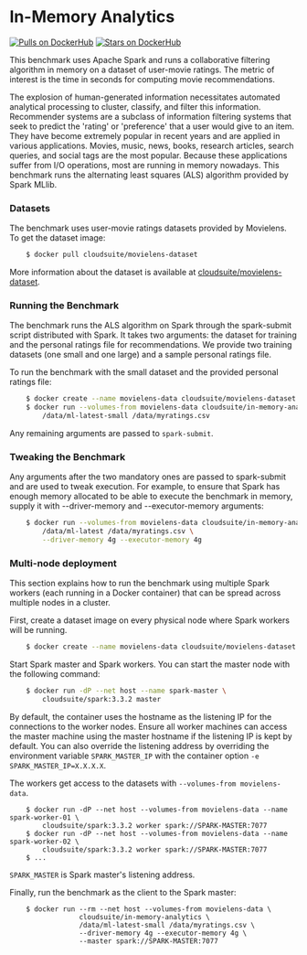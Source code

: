 # In-Memory Analytics #

[![Pulls on DockerHub][dhpulls]][dhrepo]
[![Stars on DockerHub][dhstars]][dhrepo]

This benchmark uses Apache Spark and runs a collaborative filtering algorithm in memory on a dataset of user-movie ratings. The metric of interest is the time in seconds for computing movie recommendations.

The explosion of human-generated information necessitates automated analytical processing to cluster, classify, and filter this information. Recommender systems are a subclass of information filtering systems that seek to predict the 'rating' or 'preference' that a user would give to an item. They have become extremely popular in recent years and are applied in various applications. Movies, music, news, books, research articles, search queries, and social tags are the most popular. Because these applications suffer from I/O operations, most are running in memory nowadays. This benchmark runs the alternating least squares (ALS) algorithm provided by Spark MLlib.

### Datasets

The benchmark uses user-movie ratings datasets provided by Movielens. To get
the dataset image:

```sh
    $ docker pull cloudsuite/movielens-dataset
```

More information about the dataset is available at
[cloudsuite/movielens-dataset][ml-dhrepo].

### Running the Benchmark

The benchmark runs the ALS algorithm on Spark through the spark-submit script distributed with Spark. It takes two arguments: the dataset for training and the personal ratings file for recommendations. We provide two training datasets (one small and one large) and a sample personal ratings file.

To run the benchmark with the small dataset and the provided personal ratings file:

```sh
    $ docker create --name movielens-data cloudsuite/movielens-dataset
    $ docker run --volumes-from movielens-data cloudsuite/in-memory-analytics \
        /data/ml-latest-small /data/myratings.csv
```

Any remaining arguments are passed to `spark-submit`.

### Tweaking the Benchmark

Any arguments after the two mandatory ones are passed to spark-submit and are used to tweak execution. For example, to ensure that Spark has enough memory allocated to be able to execute the benchmark in memory, supply it with --driver-memory and --executor-memory arguments:

```sh
    $ docker run --volumes-from movielens-data cloudsuite/in-memory-analytics \
        /data/ml-latest /data/myratings.csv \
        --driver-memory 4g --executor-memory 4g
```

### Multi-node deployment

This section explains how to run the benchmark using multiple Spark workers (each running in a Docker container) that can be spread across multiple nodes in a cluster. 

First, create a dataset image on every physical node where Spark workers will be running.

```sh
    $ docker create --name movielens-data cloudsuite/movielens-dataset
```

Start Spark master and Spark workers. You can start the master node with the following command:

```sh
    $ docker run -dP --net host --name spark-master \
        cloudsuite/spark:3.3.2 master
```

By default, the container uses the hostname as the listening IP for the connections to the worker nodes. Ensure all worker machines can access the master machine using the master hostname if the listening IP is kept by default. You can also override the listening address by overriding the environment variable `SPARK_MASTER_IP` with the container option `-e SPARK_MASTER_IP=X.X.X.X`.

The workers get access to the datasets with `--volumes-from movielens-data`.

```
    $ docker run -dP --net host --volumes-from movielens-data --name spark-worker-01 \
        cloudsuite/spark:3.3.2 worker spark://SPARK-MASTER:7077
    $ docker run -dP --net host --volumes-from movielens-data --name spark-worker-02 \
        cloudsuite/spark:3.3.2 worker spark://SPARK-MASTER:7077
    $ ...
```

`SPARK_MASTER` is Spark master's listening address.

Finally, run the benchmark as the client to the Spark master:

```
    $ docker run --rm --net host --volumes-from movielens-data \
                 cloudsuite/in-memory-analytics \
                 /data/ml-latest-small /data/myratings.csv \
                 --driver-memory 4g --executor-memory 4g \
                 --master spark://SPARK-MASTER:7077
```

[dhrepo]: https://hub.docker.com/r/cloudsuite/in-memory-analytics/ "DockerHub Page"
[dhpulls]: https://img.shields.io/docker/pulls/cloudsuite/in-memory-analytics.svg "Go to DockerHub Page"
[dhstars]: https://img.shields.io/docker/stars/cloudsuite/in-memory-analytics.svg "Go to DockerHub Page"
[ml-dhrepo]: https://hub.docker.com/r/cloudsuite/movielens-dataset/ 
[spark-dhrepo]: https://hub.docker.com/r/cloudsuite/spark/
